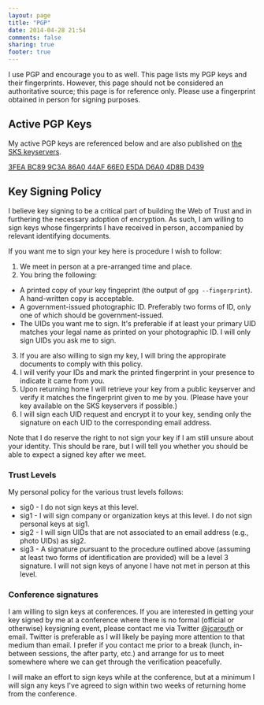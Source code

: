 ```yaml
---
layout: page
title: "PGP"
date: 2014-04-28 21:54
comments: false
sharing: true
footer: true
---
```

I use PGP and encourage you to as well. This page lists my PGP keys and their fingerprints. However, this page should not be considered an authoritative source; this page is for reference only. Please use a fingerprint obtained in person for signing purposes.

## Active PGP Keys

My active PGP keys are referenced below and are also published on [the SKS keyservers](https://sks-keyservers.net/).

[3FEA BC89 9C3A 86A0 44AF  66E0 E5DA D6A0 4D8B D439](http://hkps.pool.sks-keyservers.net/pks/lookup?op=vindex&search=0xE5DAD6A04D8BD439)

## Key Signing Policy

I believe key signing to be a critical part of building the Web of Trust and in furthering the necessary adoption of encryption. As such, I am willing to sign keys whose fingerprints I have received in person, accompanied by relevant identifying documents.

If you want me to sign your key here is procedure I wish to follow:

1. We meet in person at a pre-arranged time and place.
2. You bring the following:
  * A printed copy of your key fingeprint (the output of `gpg --fingerprint`). A hand-written copy is acceptable.
  * A government-issued photographic ID. Preferably two forms of ID, only one of which should be government-issued.
  * The UIDs you want me to sign. It's preferable if at least your primary UID matches your legal name as printed on your photographic ID. I will only sign UIDs you ask me to sign.
3. If you are also willing to sign my key, I will bring the appropirate documents to comply with this policy.
4. I will verify your IDs and mark the printed fingerprint in your presence to indicate it came from you.
5. Upon returning home I will retrieve your key from a public keyserver and verify it matches the fingerprint given to me by you. (Please have your key available on the SKS keyservers if possible.)
6. I will sign each UID request and encrypt it to your key, sending only the signature on each UID to the corresponding email address.

Note that I do reserve the right to not sign your key if I am still unsure about your identity. This should be rare, but I will tell you whether you should be able to expect a signed key after we meet.

### Trust Levels

My personal policy for the various trust levels follows:

- sig0 - I do not sign keys at this level.
- sig1 - I will sign company or organization keys at this level. I do not sign personal keys at sig1.
- sig2 - I will sign UIDs that are not associated to an email address (e.g., photo UIDs) as sig2.
- sig3 - A signature pursuant to the procedure outlined above (assuming at least two forms of identification are provided) will be a level 3 signature. I will not sign keys of anyone I have not met in person at this level.

### Conference signatures

I am willing to sign keys at conferences. If you are interested in getting your key signed by me at a conference where there is no formal (official or otherwise) keysigning event, please contact me via Twitter [@jcarouth](https://twitter.com/jcarouth) or email. Twitter is preferable as I will likely be paying more attention to that medium than email. I prefer if you contact me prior to a break (lunch, in-between sessions, the after party, etc.) and arrange for us to meet somewhere where we can get through the verification peacefully.

I will make an effort to sign keys while at the conference, but at a minimum I will sign any keys I've agreed to sign within two weeks of returning home from the conference.

